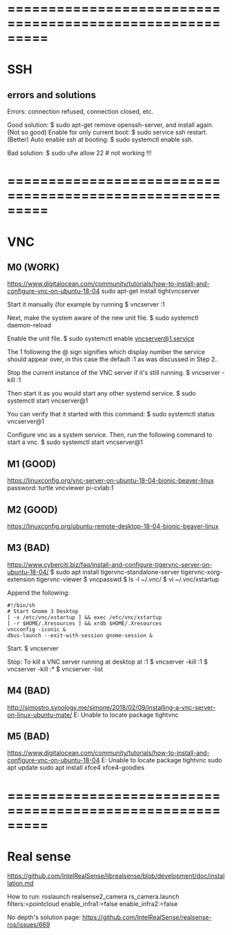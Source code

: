 


# =========================================================
# SSH 

## errors and solutions
Errors: connection refused, connection closed, etc.

Good solution: $ sudo apt-get remove openssh-server, and install again. 
(Not so good) Enable for only current boot: $ sudo service ssh restart.  
(Better) Auto enable ssh at booting: $ sudo systemctl enable ssh.  

Bad solution:
$ sudo ufw allow 22 # not working !!!



# =========================================================
# VNC

## M0 (WORK)
https://www.digitalocean.com/community/tutorials/how-to-install-and-configure-vnc-on-ubuntu-18-04
sudo apt-get install tightvncserver

Start it manually (for example by running
$ vncserver :1

Next, make the system aware of the new unit file.
$ sudo systemctl daemon-reload

Enable the unit file.
$ sudo systemctl enable vncserver@1.service

The 1 following the @ sign signifies which display number the service should appear over, in this case the default :1 as was discussed in Step 2..

Stop the current instance of the VNC server if it's still running.
$ vncserver -kill :1

Then start it as you would start any other systemd service.
$ sudo systemctl start vncserver@1

You can verify that it started with this command:
$ sudo systemctl status vncserver@1

Configure vnc as a system service. Then, run the following command to start a vnc.
$ sudo systemctl start vncserver@1

## M1 (GOOD)
https://linuxconfig.org/vnc-server-on-ubuntu-18-04-bionic-beaver-linux
password: turtle
vncviewer pi-cvlab:1

## M2 (GOOD)
https://linuxconfig.org/ubuntu-remote-desktop-18-04-bionic-beaver-linux

## M3 (BAD)
https://www.cyberciti.biz/faq/install-and-configure-tigervnc-server-on-ubuntu-18-04/
$ sudo apt install tigervnc-standalone-server tigervnc-xorg-extension tigervnc-viewer
$ vncpasswd
$ ls -l ~/.vnc/
$ vi ~/.vnc/xstartup

Append the following:
```
#!/bin/sh
# Start Gnome 3 Desktop 
[ -x /etc/vnc/xstartup ] && exec /etc/vnc/xstartup
[ -r $HOME/.Xresources ] && xrdb $HOME/.Xresources
vncconfig -iconic &
dbus-launch --exit-with-session gnome-session &
```

Start:
$ vncserver

Stop: To kill a VNC server running at desktop at :1
$ vncserver -kill :1
$ vncserver -kill :*
$ vncserver -list

## M4 (BAD)
http://simostro.synology.me/simone/2018/02/09/installing-a-vnc-server-on-linux-ubuntu-mate/
E: Unable to locate package tightvnc

## M5 (BAD)
https://www.digitalocean.com/community/tutorials/how-to-install-and-configure-vnc-on-ubuntu-18-04
E: Unable to locate package tightvnc
sudo apt update
sudo apt install xfce4 xfce4-goodies




# =========================================================
# Real sense

https://github.com/IntelRealSense/librealsense/blob/development/doc/installation.md

How to run:
roslaunch realsense2_camera rs_camera.launch filters:=pointcloud enable_infra1:=false enable_infra2:=false


No depth's solution page:
https://github.com/IntelRealSense/realsense-ros/issues/669


